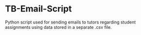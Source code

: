 # TB-Email-Script
Python script used for sending emails to tutors regarding student assignments using data stored in a separate .csv file.
